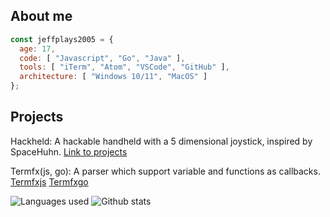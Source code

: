 ## About me
```js
const jeffplays2005 = {
  age: 17,
  code: [ "Javascript", "Go", "Java" ],
  tools: [ "iTerm", "Atom", "VSCode", "GitHub" ],
  architecture: [ "Windows 10/11", "MacOS" ]
};
```

## Projects
Hackheld: A hackable handheld with a 5 dimensional joystick, inspired by SpaceHuhn.
[Link to projects](https://github.com/jeffplays2005/Hackheld)

Termfx(js, go): A parser which support variable and functions as callbacks.
[Termfxjs](https://www.npmjs.com/package/termfx) [Termfxgo](https://github.com/jeffplays2005/termfx)

![Languages used](https://github-readme-stats.vercel.app/api/top-langs/?username=jeffplays2005&layout=compact&theme=dark)
![Github stats](https://github-readme-stats.vercel.app/api?username=jeffplays2005&show_icons=true&theme=dark&hide_title=true)
